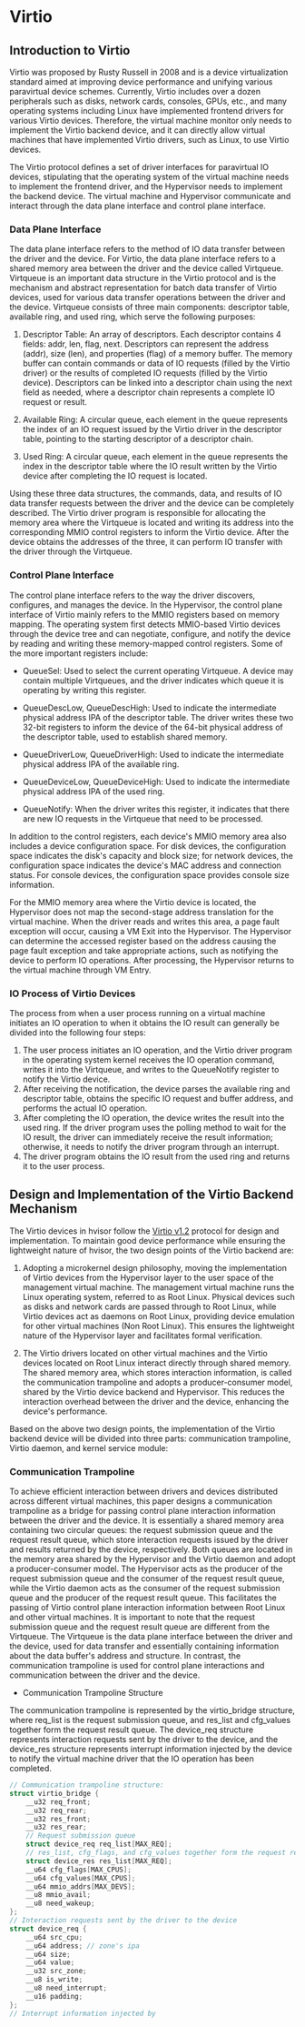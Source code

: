 # Virtio

## Introduction to Virtio

Virtio was proposed by Rusty Russell in 2008 and is a device virtualization standard aimed at improving device performance and unifying various paravirtual device schemes. Currently, Virtio includes over a dozen peripherals such as disks, network cards, consoles, GPUs, etc., and many operating systems including Linux have implemented frontend drivers for various Virtio devices. Therefore, the virtual machine monitor only needs to implement the Virtio backend device, and it can directly allow virtual machines that have implemented Virtio drivers, such as Linux, to use Virtio devices.

The Virtio protocol defines a set of driver interfaces for paravirtual IO devices, stipulating that the operating system of the virtual machine needs to implement the frontend driver, and the Hypervisor needs to implement the backend device. The virtual machine and Hypervisor communicate and interact through the data plane interface and control plane interface.

### Data Plane Interface

The data plane interface refers to the method of IO data transfer between the driver and the device. For Virtio, the data plane interface refers to a shared memory area between the driver and the device called Virtqueue. Virtqueue is an important data structure in the Virtio protocol and is the mechanism and abstract representation for batch data transfer of Virtio devices, used for various data transfer operations between the driver and the device. Virtqueue consists of three main components: descriptor table, available ring, and used ring, which serve the following purposes:

1. Descriptor Table: An array of descriptors. Each descriptor contains 4 fields: addr, len, flag, next. Descriptors can represent the address (addr), size (len), and properties (flag) of a memory buffer. The memory buffer can contain commands or data of IO requests (filled by the Virtio driver) or the results of completed IO requests (filled by the Virtio device). Descriptors can be linked into a descriptor chain using the next field as needed, where a descriptor chain represents a complete IO request or result.

2. Available Ring: A circular queue, each element in the queue represents the index of an IO request issued by the Virtio driver in the descriptor table, pointing to the starting descriptor of a descriptor chain.
3. Used Ring: A circular queue, each element in the queue represents the index in the descriptor table where the IO result written by the Virtio device after completing the IO request is located.

Using these three data structures, the commands, data, and results of IO data transfer requests between the driver and the device can be completely described. The Virtio driver program is responsible for allocating the memory area where the Virtqueue is located and writing its address into the corresponding MMIO control registers to inform the Virtio device. After the device obtains the addresses of the three, it can perform IO transfer with the driver through the Virtqueue.

### Control Plane Interface

The control plane interface refers to the way the driver discovers, configures, and manages the device. In the Hypervisor, the control plane interface of Virtio mainly refers to the MMIO registers based on memory mapping. The operating system first detects MMIO-based Virtio devices through the device tree and can negotiate, configure, and notify the device by reading and writing these memory-mapped control registers. Some of the more important registers include:

* QueueSel: Used to select the current operating Virtqueue. A device may contain multiple Virtqueues, and the driver indicates which queue it is operating by writing this register.

* QueueDescLow, QueueDescHigh: Used to indicate the intermediate physical address IPA of the descriptor table. The driver writes these two 32-bit registers to inform the device of the 64-bit physical address of the descriptor table, used to establish shared memory.

* QueueDriverLow, QueueDriverHigh: Used to indicate the intermediate physical address IPA of the available ring.

* QueueDeviceLow, QueueDeviceHigh: Used to indicate the intermediate physical address IPA of the used ring.

* QueueNotify: When the driver writes this register, it indicates that there are new IO requests in the Virtqueue that need to be processed.

In addition to the control registers, each device's MMIO memory area also includes a device configuration space. For disk devices, the configuration space indicates the disk's capacity and block size; for network devices, the configuration space indicates the device's MAC address and connection status. For console devices, the configuration space provides console size information.

For the MMIO memory area where the Virtio device is located, the Hypervisor does not map the second-stage address translation for the virtual machine. When the driver reads and writes this area, a page fault exception will occur, causing a VM Exit into the Hypervisor. The Hypervisor can determine the accessed register based on the address causing the page fault exception and take appropriate actions, such as notifying the device to perform IO operations. After processing, the Hypervisor returns to the virtual machine through VM Entry.

### IO Process of Virtio Devices

The process from when a user process running on a virtual machine initiates an IO operation to when it obtains the IO result can generally be divided into the following four steps:

1. The user process initiates an IO operation, and the Virtio driver program in the operating system kernel receives the IO operation command, writes it into the Virtqueue, and writes to the QueueNotify register to notify the Virtio device.
2. After receiving the notification, the device parses the available ring and descriptor table, obtains the specific IO request and buffer address, and performs the actual IO operation.
3. After completing the IO operation, the device writes the result into the used ring. If the driver program uses the polling method to wait for the IO result, the driver can immediately receive the result information; otherwise, it needs to notify the driver program through an interrupt.
4. The driver program obtains the IO result from the used ring and returns it to the user process.

## Design and Implementation of the Virtio Backend Mechanism

The Virtio devices in hvisor follow the [Virtio v1.2](https://docs.oasis-open.org/virtio/virtio/v1.2/virtio-v1.2.pdf) protocol for design and implementation. To maintain good device performance while ensuring the lightweight nature of hvisor, the two design points of the Virtio backend are:

1. Adopting a microkernel design philosophy, moving the implementation of Virtio devices from the Hypervisor layer to the user space of the management virtual machine. The management virtual machine runs the Linux operating system, referred to as Root Linux. Physical devices such as disks and network cards are passed through to Root Linux, while Virtio devices act as daemons on Root Linux, providing device emulation for other virtual machines (Non Root Linux). This ensures the lightweight nature of the Hypervisor layer and facilitates formal verification.

2. The Virtio drivers located on other virtual machines and the Virtio devices located on Root Linux interact directly through shared memory. The shared memory area, which stores interaction information, is called the communication trampoline and adopts a producer-consumer model, shared by the Virtio device backend and Hypervisor. This reduces the interaction overhead between the driver and the device, enhancing the device's performance.

Based on the above two design points, the implementation of the Virtio backend device will be divided into three parts: communication trampoline, Virtio daemon, and kernel service module:

### Communication Trampoline

To achieve efficient interaction between drivers and devices distributed across different virtual machines, this paper designs a communication trampoline as a bridge for passing control plane interaction information between the driver and the device. It is essentially a shared memory area containing two circular queues: the request submission queue and the request result queue, which store interaction requests issued by the driver and results returned by the device, respectively. Both queues are located in the memory area shared by the Hypervisor and the Virtio daemon and adopt a producer-consumer model. The Hypervisor acts as the producer of the request submission queue and the consumer of the request result queue, while the Virtio daemon acts as the consumer of the request submission queue and the producer of the request result queue. This facilitates the passing of Virtio control plane interaction information between Root Linux and other virtual machines. It is important to note that the request submission queue and the request result queue are different from the Virtqueue. The Virtqueue is the data plane interface between the driver and the device, used for data transfer and essentially containing information about the data buffer's address and structure. In contrast, the communication trampoline is used for control plane interactions and communication between the driver and the device.

* Communication Trampoline Structure

The communication trampoline is represented by the virtio_bridge structure, where req_list is the request submission queue, and res_list and cfg_values together form the request result queue. The device_req structure represents interaction requests sent by the driver to the device, and the device_res structure represents interrupt information injected by the device to notify the virtual machine driver that the IO operation has been completed.

```c
// Communication trampoline structure:
struct virtio_bridge {
	__u32 req_front;
	__u32 req_rear;
    __u32 res_front;
    __u32 res_rear;
    // Request submission queue
	struct device_req req_list[MAX_REQ]; 
    // res_list, cfg_flags, and cfg_values together form the request result queue
    struct device_res res_list[MAX_REQ];
	__u64 cfg_flags[MAX_CPUS]; 
	__u64 cfg_values[MAX_CPUS];
	__u64 mmio_addrs[MAX_DEVS];
	__u8 mmio_avail;
	__u8 need_wakeup;
};
// Interaction requests sent by the driver to the device
struct device_req {
	__u64 src_cpu;
	__u64 address; // zone's ipa
	__u64 size;
	__u64 value;
	__u32 src_zone;
	__u8 is_write;
	__u8 need_interrupt;
	__u16 padding;
};
// Interrupt information injected by